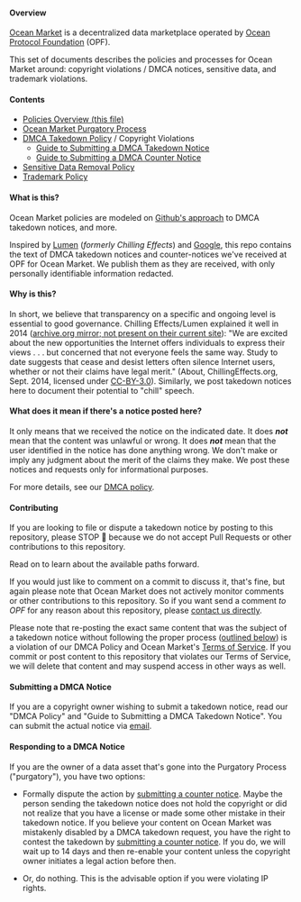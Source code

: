 #### Overview

[Ocean Market](https://market.oceanprotocol.com) is a decentralized data marketplace operated by [Ocean Protocol Foundation](https://www.oceanprotocol.com) (OPF).

This set of documents describes the policies and processes for Ocean Market around: copyright violations / DMCA notices, sensitive data, and trademark violations.

#### Contents

* [Policies Overview (this file)](policies.md)
* [Ocean Market Purgatory Process](ocean-market-purgatory-process.md)
* [DMCA Takedown Policy](dmca-takedown-policy.md) / Copyright Violations
  * [Guide to Submitting a DMCA Takedown Notice](guide-to-submitting-a-dmca-takedown-notice.md)
  * [Guide to Submitting a DMCA Counter Notice](guide-to-submitting-a-dmca-counter-notice.md)
* [Sensitive Data Removal Policy](ocean-market-sensitive-data-removal-policy.md)
* [Trademark Policy](ocean-market-trademark-policy.md)


#### What is this?

Ocean Market policies are modeled on [Github's approach](https://github.com/github/dmca) to DMCA takedown notices, and more. 

Inspired  by [Lumen](https://lumendatabase.org/topics/1) (*formerly Chilling Effects*) and [Google](https://cloud.google.com/storage/docs/dmca), this repo contains the text of DMCA takedown notices and counter-notices we've received at OPF for Ocean Market. We publish them as they are received, with only personally identifiable information redacted.




#### Why is this?

In short, we believe that transparency on a specific and ongoing level is essential to good governance. Chilling Effects/Lumen explained it well in 2014 ([archive.org mirror; not present on their current site](https://web.archive.org/web/20140101160724/http://chillingeffects.org/#donato-if:~:text=We%20are%20excited%20about%20the%20new,its%20misuse%20to%20%22chill%22%20legitimate%20activity.)): "We are excited about the new opportunities the Internet offers individuals to express their views . . . but concerned that not everyone feels the same way. Study to date suggests that cease and desist letters often silence Internet users, whether or not their claims have legal merit." (About, ChillingEffects.org, Sept. 2014, licensed under [CC-BY-3.0](http://creativecommons.org/licenses/by/3.0/us/)). Similarly, we post takedown notices here to document their potential to "chill" speech.


#### What does it mean if there's a notice posted here?

It only means that we received the notice on the indicated date. It does ***not*** mean that the content was unlawful or wrong. It does ***not*** mean that the user identified in the notice has done anything wrong. We don't make or imply any judgment about the merit of the claims they make. We post these notices and requests only for informational purposes.

For more details, see our [DMCA policy](dmca-takedown-policy.md).


#### Contributing

If you are looking to file or dispute a takedown notice by posting to this repository, please STOP :stop_sign: because we do not accept Pull Requests or other contributions to this repository.

Read on to learn about the available paths forward.

If you would just like to comment on a commit to discuss it, that's fine, but again please note that Ocean Market does not actively monitor comments or other contributions to this repository. So if you want send a comment *to OPF* for any reason about this repository, please [contact us directly](mailto:dmca@oceanprotocol.com).

Please note that re-posting the exact same content that was the subject of a takedown notice without following the proper process ([outlined below](#responding-to-a-dmca-notice)) is a violation of our DMCA Policy and Ocean Market's [Terms of Service](https://github.com/oceanprotocol/market/blob/main/content/pages/terms.md). If you commit or post content to this repository that violates our Terms of Service, we will delete that content and may suspend access in other ways as well.


#### Submitting a DMCA Notice

If you are a copyright owner wishing to submit a takedown notice, read our "DMCA Policy" and "Guide to Submitting a DMCA Takedown Notice". You can submit the actual notice via [email](mailto:dmca@oceanprotocol.com).


#### Responding to a DMCA Notice

If you are the owner of a data asset that's gone into the Purgatory Process ("purgatory"), you have two options:

  - Formally dispute the action by [submitting a counter notice](guide-to-submitting-a-dmca-counter-notice.md). Maybe the person sending the takedown notice does not hold the copyright or did not realize that you have a license or made some other mistake in their takedown notice. If you believe your content on Ocean Market was mistakenly disabled by a DMCA takedown request, you have the right to contest the takedown by [submitting a counter notice](guide-to-submitting-a-dmca-counter-notice.md). If you do, we will wait up to 14 days and then re-enable your content unless the copyright owner initiates a legal action before then.

  - Or, do nothing. This is the advisable option if you were violating IP rights.

